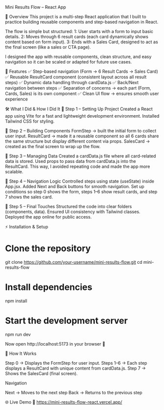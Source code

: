 Mini Results Flow – React App

📌 Overview
This project is a multi-step React application that I built to practice building reusable components and step-based navigation in React.

The flow is simple but structured:
1: User starts with a form to input basic details.
2: Moves through 6 result cards (each card dynamically shows content based on form input).
3: Ends with a Sales Card, designed to act as the final screen (like a sales or CTA page).

I designed the app with reusable components, clean structure, and easy navigation so it can be scaled or adapted for future use cases.

🚀 Features
✅ Step-based navigation (Form → 6 Result Cards → Sales Card)
✅ Reusable ResultCard component (consistent layout across all result steps)
✅ Dynamic data handling through cardData.js
✅ Back/Next navigation between steps
✅ Separation of concerns → each part (Form, Cards, Sales) is its own component
✅ Clean UI flow → ensures smooth user experience

🛠️ What I Did & How I Did It
🔹 Step 1 – Setting Up Project
Created a React app using Vite for a fast and lightweight development environment.
Installed Tailwind CSS for styling.

🔹 Step 2 – Building Components
FormStep → built the initial form to collect user input.
ResultCard → made it a reusable component so all 6 cards share the same structure but display different content via props.
SalesCard → created as the final screen to wrap up the flow.

🔹 Step 3 – Managing Data
Created a cardData.js file where all card-related data is stored.
Used props to pass data from cardData.js into the ResultCard.
This way, I avoided repeating code and made the app more scalable.

🔹 Step 4 – Navigation Logic
Controlled steps using state (useState) inside App.jsx.
Added Next and Back buttons for smooth navigation.
Set up conditions so step 0 shows the form, steps 1–6 show result cards, and step 7 shows the sales card.

🔹 Step 5 – Final Touches
Structured the code into clear folders (components, data).
Ensured UI consistency with Tailwind classes.
Deployed the app online for public access.

⚡ Installation & Setup
# Clone the repository
git clone https://github.com/your-username/mini-results-flow.git
cd mini-results-flow

# Install dependencies
npm install

# Start the development server
npm run dev


Now open http://localhost:5173
 in your browser 🚀

🧩 How It Works

Step 0 → Displays the FormStep for user input.
Steps 1–6 → Each step displays a ResultCard with unique content from cardData.js.
Step 7 → Shows the SalesCard (final screen).

Navigation

Next → Moves to the next step
Back → Returns to the previous step

🌐 Live Demo
🔗 https://mini-results-flow-react.vercel.app/
